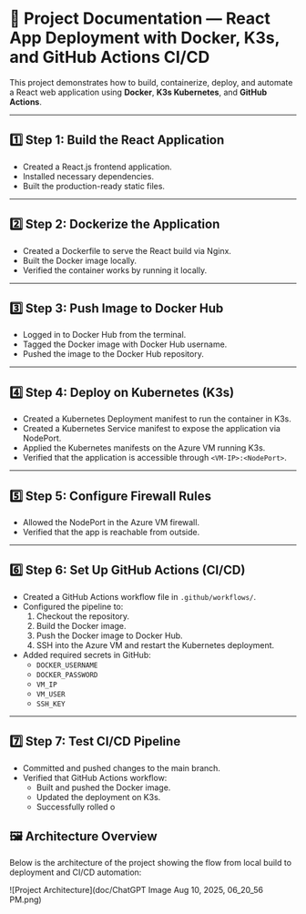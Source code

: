 # 📌 Project Documentation — React App Deployment with Docker, K3s, and GitHub Actions CI/CD

This project demonstrates how to build, containerize, deploy, and automate a React web application using **Docker**, **K3s Kubernetes**, and **GitHub Actions**.

---

## 1️⃣ Step 1: Build the React Application
- Created a React.js frontend application.
- Installed necessary dependencies.
- Built the production-ready static files.

---

## 2️⃣ Step 2: Dockerize the Application
- Created a Dockerfile to serve the React build via Nginx.
- Built the Docker image locally.
- Verified the container works by running it locally.

---

## 3️⃣ Step 3: Push Image to Docker Hub
- Logged in to Docker Hub from the terminal.
- Tagged the Docker image with Docker Hub username.
- Pushed the image to the Docker Hub repository.

---

## 4️⃣ Step 4: Deploy on Kubernetes (K3s)
- Created a Kubernetes Deployment manifest to run the container in K3s.
- Created a Kubernetes Service manifest to expose the application via NodePort.
- Applied the Kubernetes manifests on the Azure VM running K3s.
- Verified that the application is accessible through `<VM-IP>:<NodePort>`.

---

## 5️⃣ Step 5: Configure Firewall Rules
- Allowed the NodePort in the Azure VM firewall.
- Verified that the app is reachable from outside.

---

## 6️⃣ Step 6: Set Up GitHub Actions (CI/CD)
- Created a GitHub Actions workflow file in `.github/workflows/`.
- Configured the pipeline to:
  1. Checkout the repository.
  2. Build the Docker image.
  3. Push the Docker image to Docker Hub.
  4. SSH into the Azure VM and restart the Kubernetes deployment.
- Added required secrets in GitHub:
  - `DOCKER_USERNAME`
  - `DOCKER_PASSWORD`
  - `VM_IP`
  - `VM_USER`
  - `SSH_KEY`

---

## 7️⃣ Step 7: Test CI/CD Pipeline
- Committed and pushed changes to the main branch.
- Verified that GitHub Actions workflow:
  - Built and pushed the Docker image.
  - Updated the deployment on K3s.
  - Successfully rolled o



## 🖼 Architecture Overview

Below is the architecture of the project showing the flow from local build to deployment and CI/CD automation:

![Project Architecture](doc/ChatGPT Image Aug 10, 2025, 06_20_56 PM.png)

